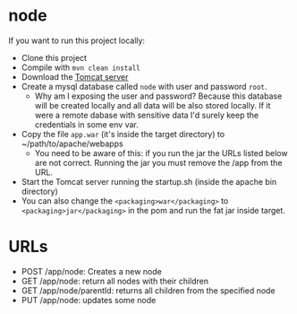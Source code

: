 # node

If you want to run this project locally:
 - Clone this project
 - Compile with `mvn clean install`
 - Download the [Tomcat server](https://tomcat.apache.org/download-90.cgi)
 - Create a mysql database called `node` with user and password `root`.
   - Why am I exposing the user and password? Because this database will be created locally and all data will be also stored locally. If it were a remote dabase with sensitive data I'd surely keep the credentials in some env var.
 - Copy the file `app.war` (it's inside the target directory) to ~/path/to/apache/webapps
   - You need to be aware of this: if you run the jar the URLs listed below are not correct. Running the jar you must remove the /app from the URL.
 - Start the Tomcat server running the startup.sh (inside the apache bin directory)
 - You can also change the `<packaging>war</packaging>` to `<packaging>jar</packaging>` in the pom and run the fat jar inside target.

# URLs

 - POST /app/node: Creates a new node
 - GET /app/node: return all nodes with their children
 - GET /app/node/parentId: returns all children from the specified node
 - PUT /app/node: updates some node
